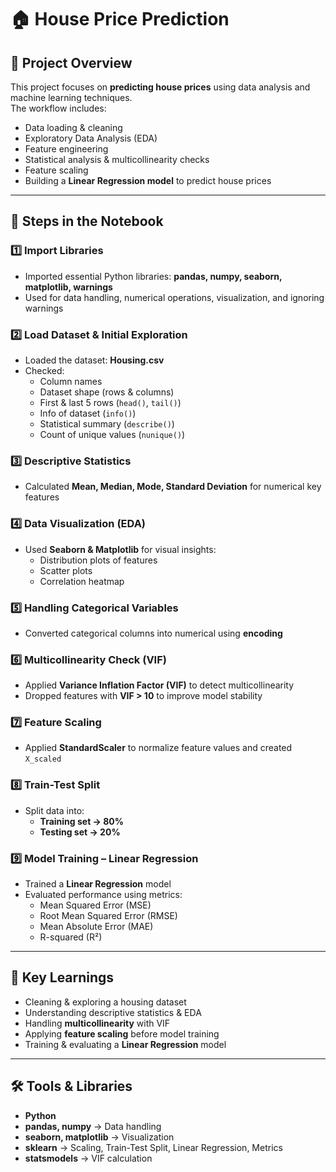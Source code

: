 # 🏠 House Price Prediction

## 📌 Project Overview
This project focuses on **predicting house prices** using data analysis and machine learning techniques.  
The workflow includes:
- Data loading & cleaning  
- Exploratory Data Analysis (EDA)  
- Feature engineering  
- Statistical analysis & multicollinearity checks  
- Feature scaling  
- Building a **Linear Regression model** to predict house prices  

---

## 📂 Steps in the Notebook

### 1️⃣ Import Libraries
- Imported essential Python libraries: **pandas, numpy, seaborn, matplotlib, warnings**  
- Used for data handling, numerical operations, visualization, and ignoring warnings  

### 2️⃣ Load Dataset & Initial Exploration
- Loaded the dataset: **Housing.csv**  
- Checked:
  - Column names  
  - Dataset shape (rows & columns)  
  - First & last 5 rows (`head()`, `tail()`)  
  - Info of dataset (`info()`)  
  - Statistical summary (`describe()`)  
  - Count of unique values (`nunique()`)  

### 3️⃣ Descriptive Statistics
- Calculated **Mean, Median, Mode, Standard Deviation** for numerical key features 

### 4️⃣ Data Visualization (EDA)
- Used **Seaborn & Matplotlib** for visual insights:
  - Distribution plots of features  
  - Scatter plots   
  - Correlation heatmap  

### 5️⃣ Handling Categorical Variables
- Converted categorical columns into numerical using **encoding**    

### 6️⃣ Multicollinearity Check (VIF)
- Applied **Variance Inflation Factor (VIF)** to detect multicollinearity  
- Dropped features with **VIF > 10** to improve model stability  

### 7️⃣ Feature Scaling
- Applied **StandardScaler** to normalize feature values and created `X_scaled`  

### 8️⃣ Train-Test Split
- Split data into:
  - **Training set → 80%**  
  - **Testing set → 20%**  

### 9️⃣ Model Training – Linear Regression
- Trained a **Linear Regression** model  
- Evaluated performance using metrics:
  - Mean Squared Error (MSE)  
  - Root Mean Squared Error (RMSE)  
  - Mean Absolute Error (MAE)  
  - R-squared (R²)  

---

## 🚀 Key Learnings
- Cleaning & exploring a housing dataset  
- Understanding descriptive statistics & EDA  
- Handling **multicollinearity** with VIF  
- Applying **feature scaling** before model training  
- Training & evaluating a **Linear Regression** model  

---

## 🛠️ Tools & Libraries
- **Python**  
- **pandas, numpy** → Data handling  
- **seaborn, matplotlib** → Visualization  
- **sklearn** → Scaling, Train-Test Split, Linear Regression, Metrics  
- **statsmodels** → VIF calculation  
